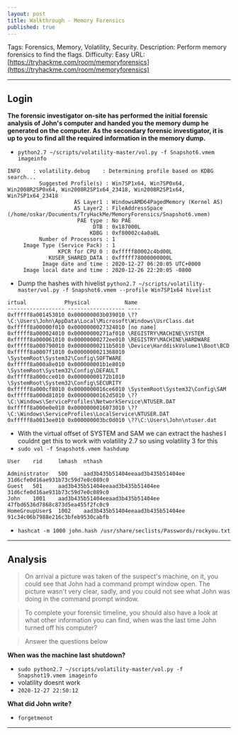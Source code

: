 ```yaml
---
layout: post
title: Walkthrough - Memory Forensics
published: true
---
```


Tags: Forensics, Memory, Volatility, Security.
Description: Perform memory forensics to find the flags.
Difficulty: Easy
URL: [https://tryhackme.com/room/memoryforensics](https://tryhackme.com/room/memoryforensics)

* * *

## Login

**The forensic investigator on-site has performed the initial forensic analysis of John's computer and handed you the memory dump he generated on the computer. As the secondary forensic investigator, it is up to you to find all the required information in the memory dump.**

- `python2.7 ~/scripts/volatility-master/vol.py -f Snapshot6.vmem imageinfo`

```
INFO    : volatility.debug    : Determining profile based on KDBG search...
          Suggested Profile(s) : Win7SP1x64, Win7SP0x64, Win2008R2SP0x64, Win2008R2SP1x64_23418, Win2008R2SP1x64, Win7SP1x64_23418
                     AS Layer1 : WindowsAMD64PagedMemory (Kernel AS)
                     AS Layer2 : FileAddressSpace (/home/oskar/Documents/TryHackMe/MemoryForensics/Snapshot6.vmem)
                      PAE type : No PAE
                           DTB : 0x187000L
                          KDBG : 0xf80002c4a0a0L
          Number of Processors : 1
     Image Type (Service Pack) : 1
                KPCR for CPU 0 : 0xfffff80002c4bd00L
             KUSER_SHARED_DATA : 0xfffff78000000000L
           Image date and time : 2020-12-27 06:20:05 UTC+0000
     Image local date and time : 2020-12-26 22:20:05 -0800
```

- Dump the hashes with hivelist `python2.7 ~/scripts/volatility-master/vol.py -f Snapshot6.vmem --profile Win7SP1x64 hivelist`

```
irtual            Physical           Name
------------------ ------------------ ----
0xfffff8a001453010 0x000000003b039010 \??\C:\Users\John\AppData\Local\Microsoft\Windows\UsrClass.dat
0xfffff8a00000f010 0x0000000027324010 [no name]
0xfffff8a000024010 0x00000000271af010 \REGISTRY\MACHINE\SYSTEM
0xfffff8a000061010 0x00000000272ee010 \REGISTRY\MACHINE\HARDWARE
0xfffff8a000790010 0x00000000211b5010 \Device\HarddiskVolume1\Boot\BCD
0xfffff8a0007f1010 0x0000000021368010 \SystemRoot\System32\Config\SOFTWARE
0xfffff8a000a8e010 0x000000001b1e8010 \SystemRoot\System32\Config\DEFAULT
0xfffff8a000cce010 0x00000000172b1010 \SystemRoot\System32\Config\SECURITY
0xfffff8a000cf8010 0x0000000016ce6010 \SystemRoot\System32\Config\SAM
0xfffff8a000d81010 0x00000000162d5010 \??\C:\Windows\ServiceProfiles\NetworkService\NTUSER.DAT
0xfffff8a000e0e010 0x0000000016073010 \??\C:\Windows\ServiceProfiles\LocalService\NTUSER.DAT
0xfffff8a0013ee010 0x000000003bc0d010 \??\C:\Users\John\ntuser.dat
```

- With the virtual offset of SYSTEM and SAM we can extract the hashes I couldnt get this to work with volatility 2.7 so using volatility 3 for this
- `sudo vol -f Snapshot6.vmem hashdump`

```
User    rid     lmhash  nthash

Administrator   500     aad3b435b51404eeaad3b435b51404ee        31d6cfe0d16ae931b73c59d7e0c089c0
Guest   501     aad3b435b51404eeaad3b435b51404ee        31d6cfe0d16ae931b73c59d7e0c089c0
John    1001    aad3b435b51404eeaad3b435b51404ee        47fbd6536d7868c873d5ea455f2fc0c9
HomeGroupUser$  1002    aad3b435b51404eeaad3b435b51404ee        91c34c06b7988e216c3bfeb9530cabfb
```

- `hashcat -m 1000 john.hash /usr/share/seclists/Passwords/rockyou.txt`

* * * 

## Analysis

> On arrival a picture was taken of the suspect's machine, on it, you could see that John had a command prompt window open. The picture wasn't very clear, sadly, and you could not see what John was doing in the command prompt window.

> To complete your forensic timeline, you should also have a look at what other information you can find, when was the last time John turned off his computer?

> Answer the questions below

**When was the machine last shutdown?**

- `sudo python2.7 ~/scripts/volatility-master/vol.py -f Snapshot19.vmem imageinfo`
- volatility doesnt work
- `2020-12-27 22:50:12`

**What did John write?**

- `forgetmenot`

* * * 
